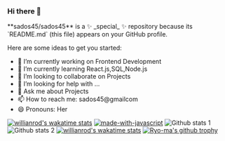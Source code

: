 ### Hi there 👋
<p>
**sados45/sados45** is a ✨ _special_ ✨ repository because its `README.md` (this file) appears on your GitHub profile.

Here are some ideas to get you started:

- 🔭 I’m currently working on Frontend Development
- 🌱 I’m currently learning React.js,SQL,Node.js
- 👯 I’m looking to collaborate on Projects
- 🤔 I’m looking for help with ...
- 💬 Ask me about Projects
- 📫 How to reach me: sados45@gmailcom
- 😄 Pronouns: Her


[![willianrod's wakatime stats](https://github-readme-stats.vercel.app/api/wakatime?username=sados45)](https://github.com/anuraghazra/github-readme-stats)
[![made-with-javascript](https://img.shields.io/badge/Made%20with-JavaScript-1f425f.svg)](https://www.javascript.com)
![Github stats 1](https://github-readme-stats.vercel.app/api?username=sados45&show_icons=true&theme=gradient) 
![Github stats 2](https://github-readme-stats.vercel.app/api?username=sados45&show_icons=true&theme=radical)
[![willianrod's wakatime stats](https://github-readme-stats.vercel.app/api/wakatime?username=sados45)](https://github.com/anuraghazra/github-readme-stats)
[![Ryo-ma's github trophy](https://github-profile-trophy.vercel.app/?username=sados45)](https://github.com/ryo-ma/github-profile-trophy)
</p>
